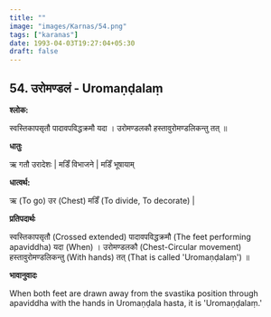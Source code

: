 ```yaml
---
title: ""
image: "images/Karnas/54.png"
tags: ["karanas"]
date: 1993-04-03T19:27:04+05:30
draft: false
---
```


## 54. उरोमण्डलं - Uromaṇḍalaṃ

**श्लोक:**

स्वस्तिकापसृतौ पादावपविद्धक्रमौ यदा । उरोमण्डलकौ हस्तावुरोमण्डलिकन्तु तत् ॥

**धातुः**

ऋ गतौ उरादेशः |
मडिँ विभाजने | मडिँ भूषायाम् 

**धात्वर्थ:**

ऋ (To go) उर (Chest)
मडिँ (To divide, To decorate) |

**प्रतिपदार्थः**

स्वस्तिकापसृतौ (Crossed extended) पादावपविद्धक्रमौ (The feet performing apaviddha) यदा (When) । उरोमण्डलकौ (Chest-Circular movement) हस्तावुरोमण्डलिकन्तु (With hands)  तत् (That is called 'Uromaṇḍalaṃ') ॥

**भावानुवादः**

When both feet are drawn away from the svastika position through apaviddha with the hands in Uromaṇḍala hasta, it is 'Uromaṇḍalaṃ.'